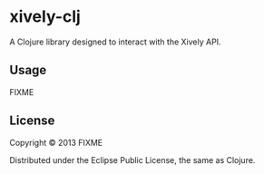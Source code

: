 # xively-clj

A Clojure library designed to interact with the Xively API.

## Usage

FIXME

## License

Copyright © 2013 FIXME

Distributed under the Eclipse Public License, the same as Clojure.
